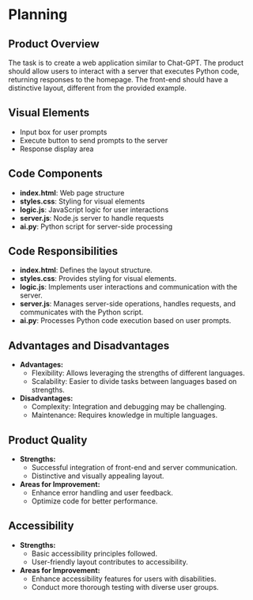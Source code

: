 # Planning

## Product Overview
The task is to create a web application similar to Chat-GPT. The product should allow users to interact with a server that executes Python code, returning responses to the homepage. The front-end should have a distinctive layout, different from the provided example.

## Visual Elements
- Input box for user prompts
- Execute button to send prompts to the server
- Response display area

## Code Components
- **index.html**: Web page structure
- **styles.css**: Styling for visual elements
- **logic.js**: JavaScript logic for user interactions
- **server.js**: Node.js server to handle requests
- **ai.py**: Python script for server-side processing

## Code Responsibilities
- **index.html**: Defines the layout structure.
- **styles.css**: Provides styling for visual elements.
- **logic.js**: Implements user interactions and communication with the server.
- **server.js**: Manages server-side operations, handles requests, and communicates with the Python script.
- **ai.py**: Processes Python code execution based on user prompts.

## Advantages and Disadvantages
- **Advantages:**
  - Flexibility: Allows leveraging the strengths of different languages.
  - Scalability: Easier to divide tasks between languages based on strengths.
- **Disadvantages:**
  - Complexity: Integration and debugging may be challenging.
  - Maintenance: Requires knowledge in multiple languages.

## Product Quality
- **Strengths:**
  - Successful integration of front-end and server communication.
  - Distinctive and visually appealing layout.
- **Areas for Improvement:**
  - Enhance error handling and user feedback.
  - Optimize code for better performance.

## Accessibility
- **Strengths:**
  - Basic accessibility principles followed.
  - User-friendly layout contributes to accessibility.
- **Areas for Improvement:**
  - Enhance accessibility features for users with disabilities.
  - Conduct more thorough testing with diverse user groups.
